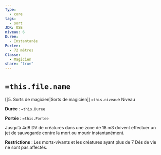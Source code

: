 ```yaml
---
Type:
  - core
tags:
  - sort
JDR: OSE
niveau: 6
Duree:
  - Instantanée
Portee:
  - 72 mètres
Classe:
  - Magicien
share: "true"
---
```

# `=this.file.name`  

[[5. Sorts de magicien|Sorts de magicien]] `=this.niveau`e Niveau

**Durée** : `=this.Duree` 

**Portée** : `=this.Portee`

Jusqu'à 4d8 DV de créatures dans une zone de 18 m3 doivent effectuer un jet de sauvegarde contre la mort ou mourir instantanément.

**Restrictions** : Les morts-vivants et les créatures ayant plus de 7 Dés de vie ne sont pas affectés.